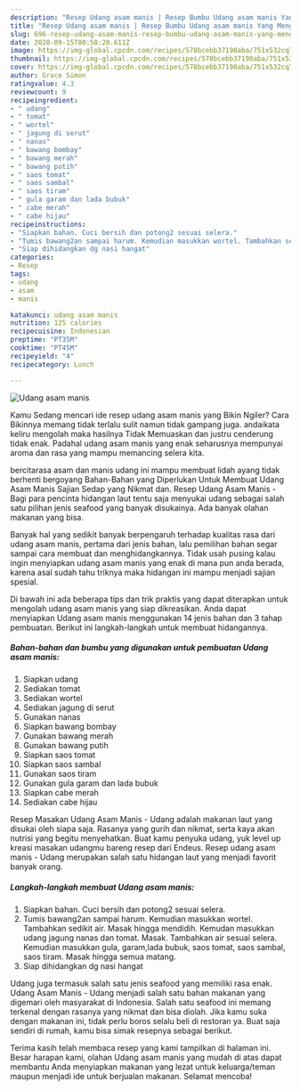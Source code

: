 ```yaml
---
description: "Resep Udang asam manis | Resep Bumbu Udang asam manis Yang Menggugah Selera"
title: "Resep Udang asam manis | Resep Bumbu Udang asam manis Yang Menggugah Selera"
slug: 696-resep-udang-asam-manis-resep-bumbu-udang-asam-manis-yang-menggugah-selera
date: 2020-09-15T00:58:20.611Z
image: https://img-global.cpcdn.com/recipes/578bcebb37198aba/751x532cq70/udang-asam-manis-foto-resep-utama.jpg
thumbnail: https://img-global.cpcdn.com/recipes/578bcebb37198aba/751x532cq70/udang-asam-manis-foto-resep-utama.jpg
cover: https://img-global.cpcdn.com/recipes/578bcebb37198aba/751x532cq70/udang-asam-manis-foto-resep-utama.jpg
author: Grace Simon
ratingvalue: 4.3
reviewcount: 9
recipeingredient:
- " udang"
- " tomat"
- " wortel"
- " jagung di serut"
- " nanas"
- " bawang bombay"
- " bawang merah"
- " bawang putih"
- " saos tomat"
- " saos sambal"
- " saos tiram"
- " gula garam dan lada bubuk"
- " cabe merah"
- " cabe hijau"
recipeinstructions:
- "Siapkan bahan. Cuci bersih dan potong2 sesuai selera."
- "Tumis bawang2an sampai harum. Kemudian masukkan wortel. Tambahkan sedikit air. Masak hingga mendidih. Kemudan masukkan udang jagung nanas dan tomat. Masak. Tambahkan air sesuai selera. Kemudian masukkan gula, garam,lada bubuk, saos tomat, saos sambal, saos tiram. Masak hingga semua matang."
- "Siap dihidangkan dg nasi hangat"
categories:
- Resep
tags:
- udang
- asam
- manis

katakunci: udang asam manis 
nutrition: 125 calories
recipecuisine: Indonesian
preptime: "PT35M"
cooktime: "PT45M"
recipeyield: "4"
recipecategory: Lunch

---
```



![Udang asam manis](https://img-global.cpcdn.com/recipes/578bcebb37198aba/751x532cq70/udang-asam-manis-foto-resep-utama.jpg)

Kamu Sedang mencari ide resep udang asam manis yang Bikin Ngiler? Cara Bikinnya memang tidak terlalu sulit namun tidak gampang juga. andaikata keliru mengolah maka hasilnya Tidak Memuaskan dan justru cenderung tidak enak. Padahal udang asam manis yang enak seharusnya mempunyai aroma dan rasa yang mampu memancing selera kita.

bercitarasa asam dan manis udang ini mampu membuat lidah ayang tidak berhenti bergoyang Bahan-Bahan yang Diperlukan Untuk Membuat Udang Asam Manis Sajian Sedap yang Nikmat dan. Resep Udang Asam Manis - Bagi para pencinta hidangan laut tentu saja menyukai udang sebagai salah satu pilihan jenis seafood yang banyak disukainya. Ada banyak olahan makanan yang bisa.

Banyak hal yang sedikit banyak berpengaruh terhadap kualitas rasa dari udang asam manis, pertama dari jenis bahan, lalu pemilihan bahan segar sampai cara membuat dan menghidangkannya. Tidak usah pusing kalau ingin menyiapkan udang asam manis yang enak di mana pun anda berada, karena asal sudah tahu triknya maka hidangan ini mampu menjadi sajian spesial.


Di bawah ini ada beberapa tips dan trik praktis yang dapat diterapkan untuk mengolah udang asam manis yang siap dikreasikan. Anda dapat menyiapkan Udang asam manis menggunakan 14 jenis bahan dan 3 tahap pembuatan. Berikut ini langkah-langkah untuk membuat hidangannya.

<!--inarticleads1-->

##### Bahan-bahan dan bumbu yang digunakan untuk pembuatan Udang asam manis:

1. Siapkan  udang
1. Sediakan  tomat
1. Sediakan  wortel
1. Sediakan  jagung di serut
1. Gunakan  nanas
1. Siapkan  bawang bombay
1. Gunakan  bawang merah
1. Gunakan  bawang putih
1. Siapkan  saos tomat
1. Siapkan  saos sambal
1. Gunakan  saos tiram
1. Gunakan  gula garam dan lada bubuk
1. Siapkan  cabe merah
1. Sediakan  cabe hijau


Resep Masakan Udang Asam Manis - Udang adalah makanan laut yang disukai oleh siapa saja. Rasanya yang gurih dan nikmat, serta kaya akan nutrisi yang begitu menyehatkan. Buat kamu penyuka udang, yuk level up kreasi masakan udangmu bareng resep dari Endeus. Resep udang asam manis - Udang merupakan salah satu hidangan laut yang menjadi favorit banyak orang. 

<!--inarticleads2-->

##### Langkah-langkah membuat Udang asam manis:

1. Siapkan bahan. Cuci bersih dan potong2 sesuai selera.
1. Tumis bawang2an sampai harum. Kemudian masukkan wortel. Tambahkan sedikit air. Masak hingga mendidih. Kemudan masukkan udang jagung nanas dan tomat. Masak. Tambahkan air sesuai selera. Kemudian masukkan gula, garam,lada bubuk, saos tomat, saos sambal, saos tiram. Masak hingga semua matang.
1. Siap dihidangkan dg nasi hangat


Udang juga termasuk salah satu jenis seafood yang memiliki rasa enak. Udang Asam Manis - Udang menjadi salah satu bahan makanan yang digemari oleh masyarakat di Indonesia. Salah satu seafood ini memang terkenal dengan rasanya yang nikmat dan bisa diolah. Jika kamu suka dengan makanan ini, tidak perlu boros selalu beli di restoran ya. Buat saja sendiri di rumah, kamu bisa simak resepnya sebagai berikut. 

Terima kasih telah membaca resep yang kami tampilkan di halaman ini. Besar harapan kami, olahan Udang asam manis yang mudah di atas dapat membantu Anda menyiapkan makanan yang lezat untuk keluarga/teman maupun menjadi ide untuk berjualan makanan. Selamat mencoba!
